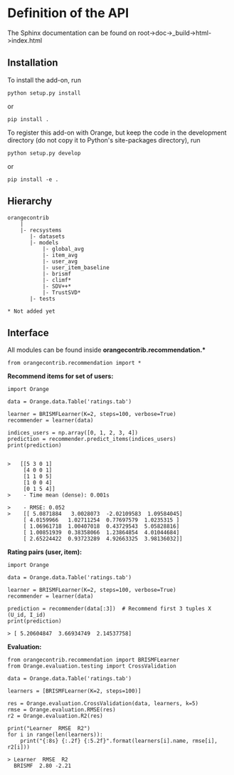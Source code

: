 Definition of the API
=====================

The Sphinx documentation can be found on root->doc->_build->html->index.html


Installation
------------

To install the add-on, run

    python setup.py install

or

    pip install .

To register this add-on with Orange, but keep the code in the development directory (do not copy it to 
Python's site-packages directory), run

    python setup.py develop

or

    pip install -e .


Hierarchy
---------
```
orangecontrib
    |
    |- recsystems
       |- datasets
       |- models
           |- global_avg
           |- item_avg
           |- user_avg
           |- user_item_baseline
           |- brismf
           |- climf*
           |- SDV++*
           |- TrustSVD*
       |- tests
       
* Not added yet
```



Interface
---------

All modules can be found inside **orangecontrib.recommendation.\***

    from orangecontrib.recommendation import *
    
**Recommend items for set of users:**

    import Orange

    data = Orange.data.Table('ratings.tab')

    learner = BRISMFLearner(K=2, steps=100, verbose=True)
    recommender = learner(data)

    indices_users = np.array([0, 1, 2, 3, 4])
    prediction = recommender.predict_items(indices_users)
    print(prediction)
    
    
    >   [[5 3 0 1]
         [4 0 0 1]
         [1 1 0 5]
         [1 0 0 4]
         [0 1 5 4]]
    >    - Time mean (dense): 0.001s
       
    >    - RMSE: 0.052
    >    [[ 5.0871884   3.0028073  -2.02109583  1.09584045]
         [ 4.0159966   1.02711254  0.77697579  1.0235315 ]
         [ 1.06961718  1.00407018  0.43729543  5.05828816]
         [ 1.00851939  0.38358066  1.23864854  4.01044684]
         [ 2.65224422  0.93723289  4.92663325  3.98136032]]

**Rating pairs (user, item):**

    import Orange

    data = Orange.data.Table('ratings.tab')

    learner = BRISMFLearner(K=2, steps=100, verbose=True)
    recommender = learner(data)
    
    prediction = recommender(data[:3])  # Recommend first 3 tuples X (U_id, I_id)
    print(prediction)
    
    > [ 5.20604847  3.66934749  2.14537758]
    
    
    


**Evaluation:**

    from orangecontrib.recommendation import BRISMFLearner
    from Orange.evaluation.testing import CrossValidation
    
    data = Orange.data.Table('ratings.tab')
    
    learners = [BRISMFLearner(K=2, steps=100)]
    
    res = Orange.evaluation.CrossValidation(data, learners, k=5)
    rmse = Orange.evaluation.RMSE(res)
    r2 = Orange.evaluation.R2(res)
    
    print("Learner  RMSE  R2")
    for i in range(len(learners)):
        print("{:8s} {:.2f} {:5.2f}".format(learners[i].name, rmse[i], r2[i]))
        
    > Learner  RMSE  R2
      BRISMF  2.80 -2.21
    
